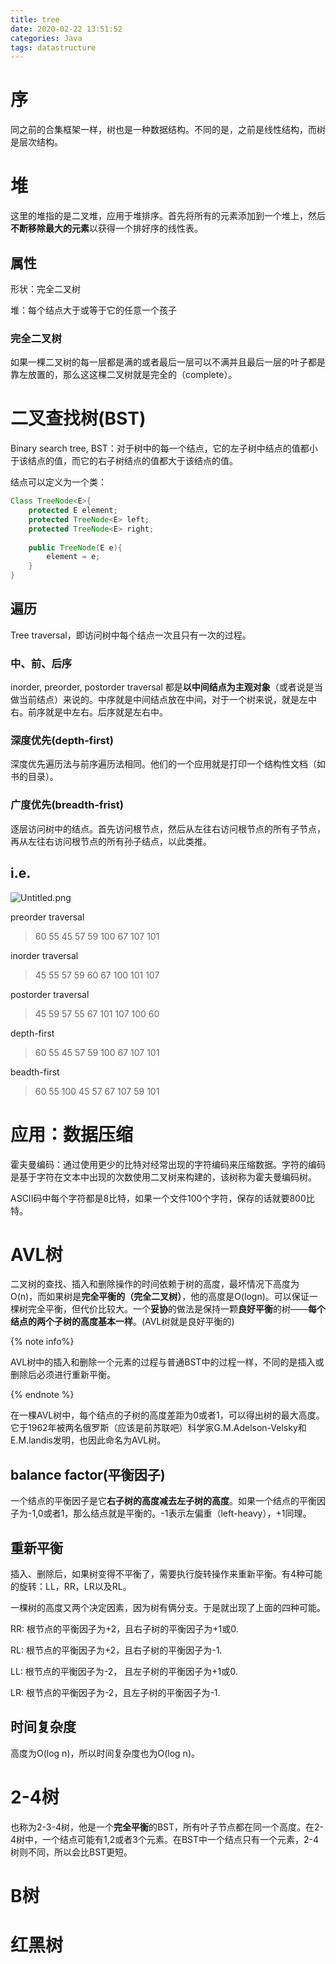 ```yaml
---
title: tree
date: 2020-02-22 13:51:52
categories: Java
tags: datastructure
---
```


# 序

同之前的合集框架一样，树也是一种数据结构。不同的是，之前是线性结构，而树是层次结构。

# 堆

这里的堆指的是二叉堆，应用于堆排序。首先将所有的元素添加到一个堆上，然后**不断移除最大的元素**以获得一个排好序的线性表。

## 属性

形状：完全二叉树

堆：每个结点大于或等于它的任意一个孩子

### 完全二叉树

如果一棵二叉树的每一层都是满的或者最后一层可以不满并且最后一层的叶子都是靠左放置的，那么这这棵二叉树就是完全的（complete）。

# 二叉查找树(BST)

Binary search tree, BST：对于树中的每一个结点，它的左子树中结点的值都小于该结点的值，而它的右子树结点的值都大于该结点的值。

结点可以定义为一个类：

```java
Class TreeNode<E>{
    protected E element;
    protected TreeNode<E> left;
    protected TreeNode<E> right;
    
    public TreeNode(E e){
        element = e;
    }
}
```



## 遍历

Tree traversal，即访问树中每个结点一次且只有一次的过程。

### 中、前、后序

inorder, preorder, postorder traversal 都是**以中间结点为主观对象**（或者说是当做当前结点）来说的。中序就是中间结点放在中间，对于一个树来说，就是左中右。前序就是中左右。后序就是左右中。

### 深度优先(depth-first)

深度优先遍历法与前序遍历法相同。他们的一个应用就是打印一个结构性文档（如书的目录）。

### 广度优先(breadth-frist)

逐层访问树中的结点。首先访问根节点，然后从左往右访问根节点的所有子节点，再从左往右访问根节点的所有孙子结点，以此类推。

## i.e.

![Untitled.png](https://i.loli.net/2020/05/04/V32zlOcSEd1uJXh.png)

preorder traversal

> 60 55 45 57 59 100 67 107 101

inorder traversal

> 45 55 57 59 60 67 100 101 107

postorder traversal

> 45 59 57 55 67 101 107 100 60

depth-first

> 60 55 45 57 59 100 67 107 101

beadth-first

> 60 55 100 45 57 67 107 59 101



# 应用：数据压缩

霍夫曼编码：通过使用更少的比特对经常出现的字符编码来压缩数据。字符的编码是基于字符在文本中出现的次数使用二叉树来构建的，该树称为霍夫曼编码树。

ASCII码中每个字符都是8比特，如果一个文件100个字符，保存的话就要800比特。

# AVL树

二叉树的查找、插入和删除操作的时间依赖于树的高度，最坏情况下高度为O(n)，而如果树是**完全平衡的（完全二叉树）**，他的高度是O(logn)。可以保证一棵树完全平衡，但代价比较大。一个**妥协**的做法是保持一颗**良好平衡**的树——**每个结点的两个子树的高度基本一样**。(AVL树就是良好平衡的)

{% note info%}

AVL树中的插入和删除一个元素的过程与普通BST中的过程一样，不同的是插入或删除后必须进行重新平衡。

{% endnote %}

在一棵AVL树中，每个结点的子树的高度差距为0或者1，可以得出树的最大高度。它于1962年被两名俄罗斯（应该是前苏联吧）科学家G.M.Adelson-Velsky和E.M.landis发明，也因此命名为AVL树。

## balance factor(平衡因子)

一个结点的平衡因子是它**右子树的高度减去左子树的高度**。如果一个结点的平衡因子为-1,0或者1，那么结点就是平衡的。-1表示左偏重（left-heavy），+1同理。

## 重新平衡

插入、删除后，如果树变得不平衡了，需要执行旋转操作来重新平衡。有4种可能的旋转：LL，RR，LR以及RL。

一棵树的高度又两个决定因素，因为树有俩分支。于是就出现了上面的四种可能。

RR: 根节点的平衡因子为+2，且右子树的平衡因子为+1或0.

RL: 根节点的平衡因子为+2，且右子树的平衡因子为-1.

LL: 根节点的平衡因子为-2， 且左子树的平衡因子为+1或0.

LR: 根节点的平衡因子为-2，且左子树的平衡因子为-1.

## 时间复杂度

高度为O(log n)，所以时间复杂度也为O(log n)。

# 2-4树

也称为2-3-4树，他是一个**完全平衡**的BST，所有叶子节点都在同一个高度。在2-4树中，一个结点可能有1,2或者3个元素。在BST中一个结点只有一个元素，2-4树则不同，所以会比BST更短。

# B树

# 红黑树